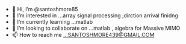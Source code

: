 - 👋 Hi, I’m @santoshmore85
- 👀 I’m interested in ...array signal processing ,dirction arrival finidng
- 🌱 I’m currently learning ...matlab
- 💞️ I’m looking to collaborate on ...matlab , algebra for Massive MIMO
- 📫 How to reach me ...SANTOSHMORE439@GMAIL.COM

<!---
santoshmore85/santoshmore85 is a ✨ special ✨ repository because its `README.md` (this file) appears on your GitHub profile.
You can click the Preview link to take a look at your changes.
--->
